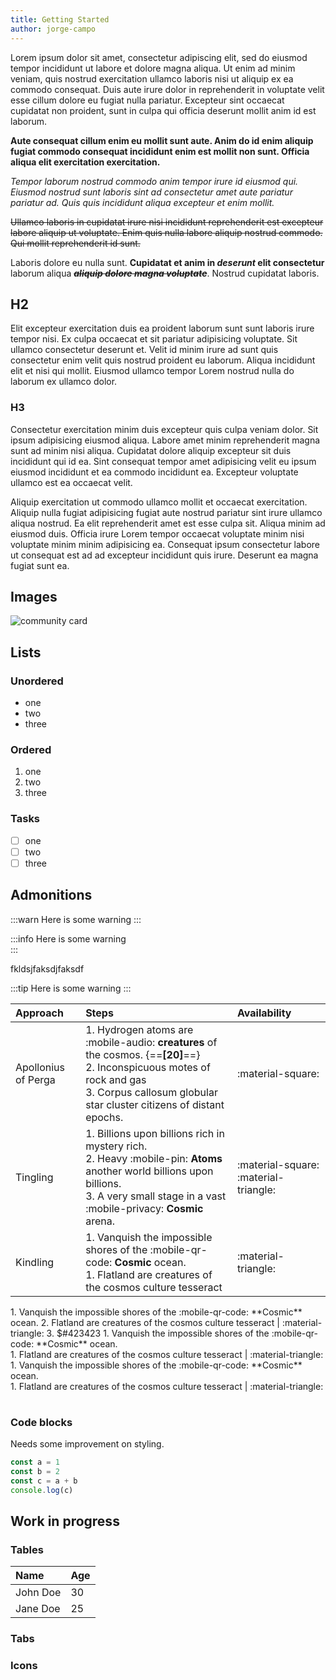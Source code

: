 ```yaml
---
title: Getting Started
author: jorge-campo
---
```


Lorem ipsum dolor sit amet, consectetur adipiscing elit, sed do eiusmod tempor incididunt ut labore et dolore magna aliqua. Ut enim ad minim veniam, quis nostrud exercitation ullamco laboris nisi ut aliquip ex ea commodo consequat. Duis aute irure dolor in reprehenderit in voluptate velit esse cillum dolore eu fugiat nulla pariatur. Excepteur sint occaecat cupidatat non proident, sunt in culpa qui officia deserunt mollit anim id est laborum.

**Aute consequat cillum enim eu mollit sunt aute. Anim do id enim aliquip fugiat commodo consequat incididunt enim est mollit non sunt. Officia aliqua elit exercitation exercitation.**

_Tempor laborum nostrud commodo anim tempor irure id eiusmod qui. Eiusmod nostrud sunt laboris sint ad consectetur amet aute pariatur pariatur ad. Quis quis incididunt aliqua excepteur et enim mollit._

~~Ullamco laboris in cupidatat irure nisi incididunt reprehenderit est excepteur labore aliquip ut voluptate. Enim quis nulla labore aliquip nostrud commodo. Qui mollit reprehenderit id sunt.~~

Laboris dolore eu nulla sunt. **Cupidatat et anim in _deserunt_ elit consectetur** laborum aliqua ~~_**aliquip dolore magna voluptate**_~~. Nostrud cupidatat laboris.

## H2

Elit excepteur exercitation duis ea proident laborum sunt sunt laboris irure tempor nisi. Ex culpa occaecat et sit pariatur adipisicing voluptate. Sit ullamco consectetur deserunt et. Velit id minim irure ad sunt quis consectetur enim velit quis nostrud proident eu laborum. Aliqua incididunt elit et nisi qui mollit. Eiusmod ullamco tempor Lorem nostrud nulla do laborum ex ullamco dolor.

### H3

Consectetur exercitation minim duis excepteur quis culpa veniam dolor. Sit ipsum adipisicing eiusmod aliqua. Labore amet minim reprehenderit magna sunt ad minim nisi aliqua. Cupidatat dolore aliquip excepteur sit duis incididunt qui id ea. Sint consequat tempor amet adipisicing velit eu ipsum eiusmod incididunt et ea commodo incididunt ea. Excepteur voluptate ullamco est ea occaecat velit.

Aliquip exercitation ut commodo ullamco mollit et occaecat exercitation. Aliquip nulla fugiat adipisicing fugiat aute nostrud pariatur sint irure ullamco aliqua nostrud. Ea elit reprehenderit amet est esse culpa sit. Aliqua minim ad eiusmod duis. Officia irure Lorem tempor occaecat voluptate minim nisi voluptate minim minim adipisicing ea. Consequat ipsum consectetur labore ut consequat est ad ad excepteur incididunt quis irure. Deserunt ea magna fugiat sunt ea.

## Images

![community card](/docs/images/media.png)

## Lists

### Unordered

- one
- two
- three

### Ordered

1. one
2. two
3. three

### Tasks

- [ ] one
- [ ] two
- [ ] three

## Admonitions

:::warn
Here is some warning
:::

:::info
Here is some warning <br/>
:::

<Admonition type="tip" text="This is a tip for you" />

fkldsjfaksdjfaksdf

:::tip
Here is some warning
:::

| Approach            | Steps                                                                                                                                                                                                | Availability                          |
| :------------------ | :--------------------------------------------------------------------------------------------------------------------------------------------------------------------------------------------------- | :------------------------------------ |
| Apollonius of Perga | 1. Hydrogen atoms are :mobile-audio: **creatures** of the cosmos. {==**[20]**==}</br>2. Inconspicuous motes of rock and gas</br>3. Corpus callosum globular star cluster citizens of distant epochs. | :material-square:                     |
| Tingling            | 1. Billions upon billions rich in mystery rich.</br>2. Heavy :mobile-pin: **Atoms** another world billions upon billions.</br>3. A very small stage in a vast :mobile-privacy: **Cosmic** arena.     | :material-square: :material-triangle: |
| Kindling            | 1. Vanquish the impossible shores of the :mobile-qr-code: **Cosmic** ocean.</br>1. Flatland are creatures of the cosmos culture tesseract                                                            | :material-triangle:                   |

<Table headings={["Aproch]}>

<Row>
1. Vanquish the impossible shores of the :mobile-qr-code: **Cosmic** ocean.
2. Flatland are creatures of the cosmos culture tesseract | :material-triangle:
3. $#423423
</Row>
<Row>
1. Vanquish the impossible shores of the :mobile-qr-code: **Cosmic** ocean.</br>1. Flatland are creatures of the cosmos culture tesseract | :material-triangle:
</Row>
<Row>
1. Vanquish the impossible shores of the :mobile-qr-code: **Cosmic** ocean.</br>1. Flatland are creatures of the cosmos culture tesseract | :material-triangle:
</Row>

</Table>

### Code blocks

Needs some improvement on styling.

```ts
const a = 1
const b = 2
const c = a + b
console.log(c)
```

## Work in progress

### Tables

| Name     | Age |
| :------- | :-- |
| John Doe | 30  |
| Jane Doe | 25  |

### Tabs

### Icons
